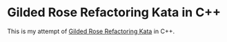 Gilded Rose Refactoring Kata in C++
======================================================

This is my attempt of [Gilded Rose Refactoring Kata](https://github.com/emilybache/GildedRose-Refactoring-Kata) in C++.